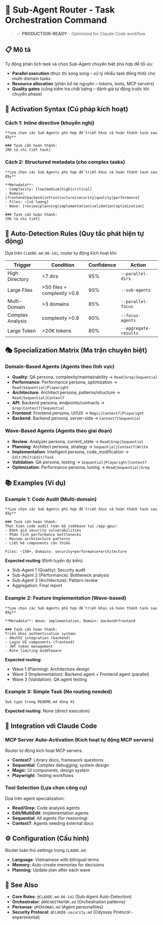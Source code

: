# 🎯 Sub-Agent Router - Task Orchestration Command

> ✅ **PRODUCTION-READY** - Optimized for Claude Code workflow

## 📋 Mô tả

Tự động phân tích task và chọn Sub-Agent chuyên biệt phù hợp để tối ưu:
- **Parallel execution** (thực thi song song – xử lý nhiều task đồng thời) cho multi-domain tasks
- **Resource allocation** (phân bổ tài nguyên – tokens, tools, MCP servers)
- **Quality gates** (cổng kiểm tra chất lượng – đánh giá tự động trước khi chuyển phase)

## 🔑 Activation Syntax (Cú pháp kích hoạt)

### Cách 1: Inline directive (khuyến nghị)
```
**Lựa chọn các Sub Agents phù hợp để triển khai và hoàn thành task sau đây**

### Task cần hoàn thành:
[Mô tả chi tiết task]
```

### Cách 2: Structured metadata (cho complex tasks)
```
**Lựa chọn các Sub Agents phù hợp để triển khai và hoàn thành task sau đây**

**Metadata**:
- Complexity: [low|medium|high|critical]
- Domain: [frontend|backend|infrastructure|security|quality|performance]
- Files: ~[số lượng]
- Wave: [review|planning|implementation|validation|optimization]

### Task cần hoàn thành:
[Mô tả chi tiết]
```

## 🤖 Auto-Detection Rules (Quy tắc phát hiện tự động)

Dựa trên `CLAUDE.md:86-141`, router tự động kích hoạt khi:

| Trigger | Condition | Confidence | Action |
|---------|-----------|------------|--------|
| High Directory | >7 dirs | 95% | `--parallel-dirs` |
| Large Files | >50 files + complexity >0.6 | 90% | `--sub-agents` |
| Multi-Domain | >3 domains | 85% | `--parallel-focus` |
| Complex Analysis | complexity >0.8 | 90% | `--focus-agents` |
| Large Token | >20K tokens | 80% | `--aggregate-results` |

## 🎭 Specialization Matrix (Ma trận chuyên biệt)

### Domain-Based Agents (Agents theo lĩnh vực)
- **Quality**: QA persona, complexity/maintainability → `Read|Grep|Sequential`
- **Performance**: Performance persona, optimization → `Read|Sequential|Playwright`
- **Architecture**: Architect persona, patterns/structure → `Read|Sequential|Context7`
- **API**: Backend persona, endpoints/contracts → `Grep|Context7|Sequential`
- **Frontend**: Frontend persona, UI/UX → `Magic|Context7|Playwright`
- **Backend**: Backend persona, server-side → `Context7|Sequential`

### Wave-Based Agents (Agents theo giai đoạn)
- **Review**: Analyzer persona, current_state → `Read|Grep|Sequential`
- **Planning**: Architect persona, strategy → `Sequential|Context7|Write`
- **Implementation**: Intelligent persona, code_modification → `Edit|MultiEdit|Task`
- **Validation**: QA persona, testing → `Sequential|Playwright|Context7`
- **Optimization**: Performance persona, tuning → `Read|Sequential|Grep`

## 📚 Examples (Ví dụ)

### Example 1: Code Audit (Multi-domain)
```
**Lựa chọn các Sub Agents phù hợp để triển khai và hoàn thành task sau đây**

### Task cần hoàn thành:
Thực hiện code audit toàn bộ codebase tại /app-gpu/:
- Đánh giá security vulnerabilities
- Phân tích performance bottlenecks  
- Review architecture patterns
- Liệt kê components còn thiếu

Files: ~150+, Domains: security+performance+architecture
```

**Expected routing** (Định tuyến dự kiến):
- Sub-Agent 1 (Quality): Security audit
- Sub-Agent 2 (Performance): Bottleneck analysis
- Sub-Agent 3 (Architecture): Pattern review
- Aggregation: Final report

### Example 2: Feature Implementation (Wave-based)
```
**Lựa chọn các Sub Agents phù hợp để triển khai và hoàn thành task sau đây**

**Metadata**: Wave: implementation, Domain: backend+frontend

### Task cần hoàn thành:
Triển khai authentication system:
- OAuth2 integration (backend)
- Login UI components (frontend)
- JWT token management
- Rate limiting middleware
```

**Expected routing**:
- Wave 1 (Planning): Architecture design
- Wave 2 (Implementation): Backend agent + Frontend agent (parallel)
- Wave 3 (Validation): QA agent testing

### Example 3: Simple Task (No routing needed)
```
Sửa typo trong README.md dòng 42
```

**Expected routing**: None (direct execution)

## 🔧 Integration với Claude Code

### MCP Server Auto-Activation (Kích hoạt tự động MCP servers)
Router tự động kích hoạt MCP servers:
- **Context7**: Library docs, framework questions
- **Sequential**: Complex debugging, system design
- **Magic**: UI components, design system
- **Playwright**: Testing workflows

### Tool Selection (Lựa chọn công cụ)
Dựa trên agent specialization:
- **Read/Grep**: Code analysis agents
- **Edit/MultiEdit**: Implementation agents
- **Sequential**: All agents (for reasoning)
- **Context7**: Agents needing external docs

## ⚙️ Configuration (Cấu hình)

Router tuân thủ settings trong `CLAUDE.md`:
- **Language**: Vietnamese with bilingual terms
- **Memory**: Auto-create memories for decisions
- **Planning**: Update plan after each wave

## 🔗 See Also
- **Core Rules**: `@CLAUDE.md:86-141` (Sub-Agent Auto-Detection)
- **Orchestrator**: `@ORCHESTRATOR.md` (Orchestration patterns)
- **Personas**: `@PERSONAS.md` (Agent personalities)
- **Security Protocol**: `@CLAUDE-security.md` (Odyssey Protocol - experimental)
